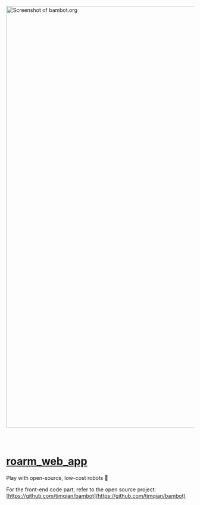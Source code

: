 <a href="https://roarm-web-app.vercel.app">
  <img width="1130" alt="Screenshot of bambot.org" src="https://github.com/user-attachments/assets/ad73188b-c176-4210-900a-27f8aed5836a" />
</a>

<br/>
<br/>
<br/>

# [roarm_web_app](https://roarm-web-app.vercel.app)

Play with open-source, low-cost robots 🤖

For the front-end code part, refer to the open source project: [https://github.com/timqian/bambot](https://github.com/timqian/bambot)

